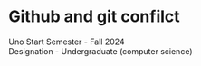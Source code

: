 # Github and git confilct
Uno Start Semester - Fall 2024\
Designation - Undergraduate (computer science)
